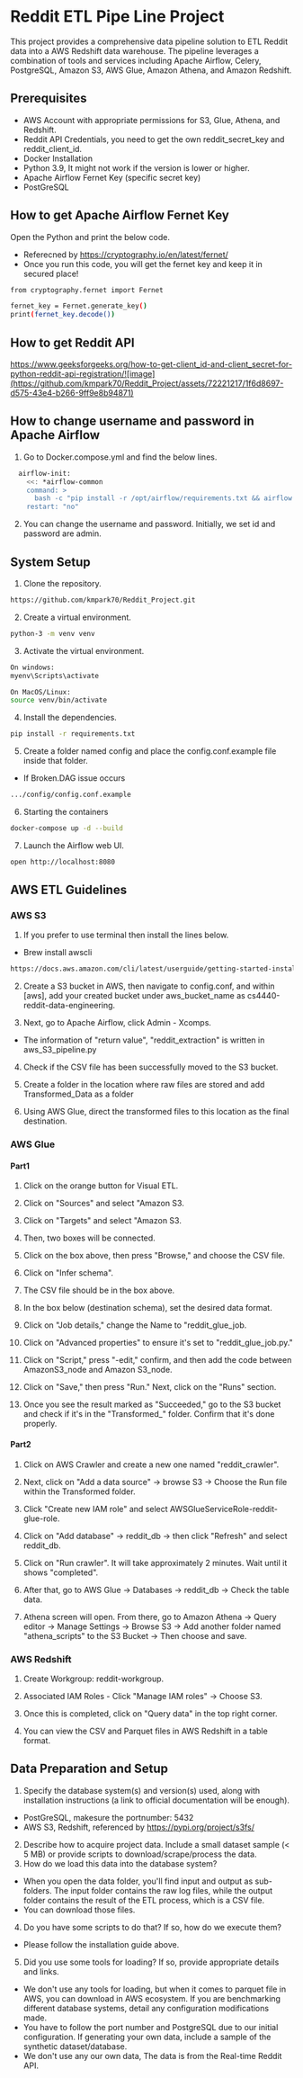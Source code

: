 # Reddit ETL Pipe Line Project

This project provides a comprehensive data pipeline solution to ETL Reddit data into a AWS Redshift data warehouse. The pipeline leverages a combination of tools and services including Apache Airflow, Celery, PostgreSQL, Amazon S3, AWS Glue, Amazon Athena, and Amazon Redshift.

## Prerequisites
- AWS Account with appropriate permissions for S3, Glue, Athena, and Redshift.
- Reddit API Credentials, you need to get the own reddit_secret_key and reddit_client_id.
- Docker Installation
- Python 3.9, It might not work if the version is lower or higher.
- Apache Airflow Fernet Key (specific secret key)
- PostGreSQL

## How to get Apache Airflow Fernet Key
Open the Python and print the below code.
- Referecned by https://cryptography.io/en/latest/fernet/
- Once you run this code, you will get the fernet key and keep it in secured place!
```bash
from cryptography.fernet import Fernet

fernet_key = Fernet.generate_key()
print(fernet_key.decode())
```

## How to get Reddit API
https://www.geeksforgeeks.org/how-to-get-client_id-and-client_secret-for-python-reddit-api-registration/![image](https://github.com/kmpark70/Reddit_Project/assets/72221217/1f6d8697-d575-43e4-b266-9ff9e8b94871)

## How to change username and password in Apache Airflow
1. Go to Docker.compose.yml and find the below lines.
```bash
  airflow-init:
    <<: *airflow-common
    command: >
      bash -c "pip install -r /opt/airflow/requirements.txt && airflow db init && airflow db upgrade && airflow users create --username admin --firstname admin --lastname admin --role Admin --email airflow@airflow.com --password admin"
    restart: "no"
```
2. You can change the username and password. Initially, we set id and password are admin.

## System Setup
1. Clone the repository.
```bash
https://github.com/kmpark70/Reddit_Project.git
```
2. Create a virtual environment.
```bash
python-3 -m venv venv
```
3. Activate the virtual environment.
```bash
On windows:
myenv\Scripts\activate
```
```bash
On MacOS/Linux:
source venv/bin/activate
```
4. Install the dependencies.
```bash
pip install -r requirements.txt
```
5. Create a folder named config and place the config.conf.example file inside that folder.
- If Broken.DAG issue occurs
```bash
.../config/config.conf.example
```
6. Starting the containers
```bash
docker-compose up -d --build
```
7. Launch the Airflow web UI.
```bash
open http://localhost:8080
```
## AWS ETL Guidelines
### AWS S3
1. If you prefer to use terminal then install the lines below.
- Brew install awscli
```bash
https://docs.aws.amazon.com/cli/latest/userguide/getting-started-install.html
```
2. Create a S3 bucket in AWS, then navigate to config.conf, and within [aws], add your created bucket under aws_bucket_name as cs4440-reddit-data-engineering.
   
3. Next, go to Apache Airflow, click Admin - Xcomps.
- The information of "return value", "reddit_extraction" is written in aws_S3_pipeline.py
  
4. Check if the CSV file has been successfully moved to the S3 bucket.
   
5. Create a folder in the location where raw files are stored and add Transformed_Data as a folder
6. Using AWS Glue, direct the transformed files to this location as the final destination.

### AWS Glue
#### Part1
  
1. Click on the orange button for Visual ETL.
  
2. Click on "Sources" and select "Amazon S3.
   
3. Click on "Targets" and select "Amazon S3.
   
4. Then, two boxes will be connected.
   
5. Click on the box above, then press "Browse," and choose the CSV file.
   
6. Click on "Infer schema".
   
7. The CSV file should be in the box above.
    
8. In the box below (destination schema), set the desired data format.
    
9. Click on "Job details," change the Name to "reddit_glue_job.
    
10. Click on "Advanced properties" to ensure it's set to "reddit_glue_job.py."
    
11. Click on "Script," press "-edit," confirm, and then add the code between AmazonS3_node and Amazon S3_node.
    
12. Click on "Save," then press "Run." Next, click on the "Runs" section.
    
13. Once you see the result marked as "Succeeded," go to the S3 bucket and check if it's in the "Transformed_" folder. Confirm that it's done properly.

#### Part2
1. Click on AWS Crawler and create a new one named "reddit_crawler". 
  
2. Next, click on "Add a data source" -> browse S3 -> Choose the Run file within the Transformed folder.
   
3. Click "Create new IAM role" and select AWSGlueServiceRole-reddit-glue-role.
 
4. Click on "Add database" -> reddit_db -> then click "Refresh" and select reddit_db.
 
5. Click on "Run crawler". It will take approximately 2 minutes. Wait until it shows "completed".
   
6. After that, go to AWS Glue -> Databases -> reddit_db -> Check the table data.
 
7. Athena screen will open. From there, go to Amazon Athena -> Query editor -> Manage Settings -> Browse S3 -> Add another folder named "athena_scripts" to the S3 Bucket -> Then choose and save.

### AWS Redshift
1. Create Workgroup: reddit-workgroup.
   
2. Associated IAM Roles - Click "Manage IAM roles" -> Choose S3.
  
3. Once this is completed, click on "Query data" in the top right corner.
   
4. You can view the CSV and Parquet files in AWS Redshift in a table format.

## Data Preparation and Setup
1. Specify the database system(s) and version(s) used, along with installation instructions (a link to official documentation will be enough).
- PostGreSQL, makesure the portnumber: 5432
- AWS S3, Redshift, referenced by https://pypi.org/project/s3fs/
2. Describe how to acquire project data. Include a small dataset sample (< 5 MB) or provide scripts to download/scrape/process the data.
3. How do we load this data into the database system?
- When you open the data folder, you'll find input and output as sub-folders. The input folder contains the raw log files, while the output folder contains the result of the ETL process, which is a CSV file.
- You can download those files.
4. Do you have some scripts to do that? If so, how do we execute them?
- Please follow the installation guide above.
5. Did you use some tools for loading? If so, provide appropriate details and links.
- We don't use any tools for loading, but when it comes to parquet file in AWS, you can download in AWS ecosystem.
If you are benchmarking different database systems, detail any configuration modifications made.
- You have to follow the port number and PostgreSQL due to our initial configuration.
If generating your own data, include a sample of the synthetic dataset/database.
- We don't use any our own data, The data is from the Real-time Reddit API.

